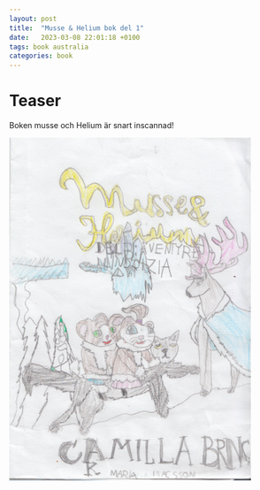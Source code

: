 ```yaml
---
layout: post
title:  "Musse & Helium bok del 1"
date:   2023-03-08 22:01:18 +0100
tags: book australia
categories: book
---
```

# Teaser
Boken musse och Helium är snart inscannad!

![musse helium](/assets/musse.helium.1.png)